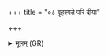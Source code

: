 +++
title = "०८ बृहस्पते परि दीया"

+++
<details><summary>मूलम् (GR)</summary>

बृहस्पते परि दीया रथेन  
रक्षोहामित्राँ अपबाधमानः ।  
प्रभञ्जञ् छत्रून् प्रमृणन्न् अमित्रान्  
अस्माकम् एध्य् अविता तनूनाम् ॥
</details>
